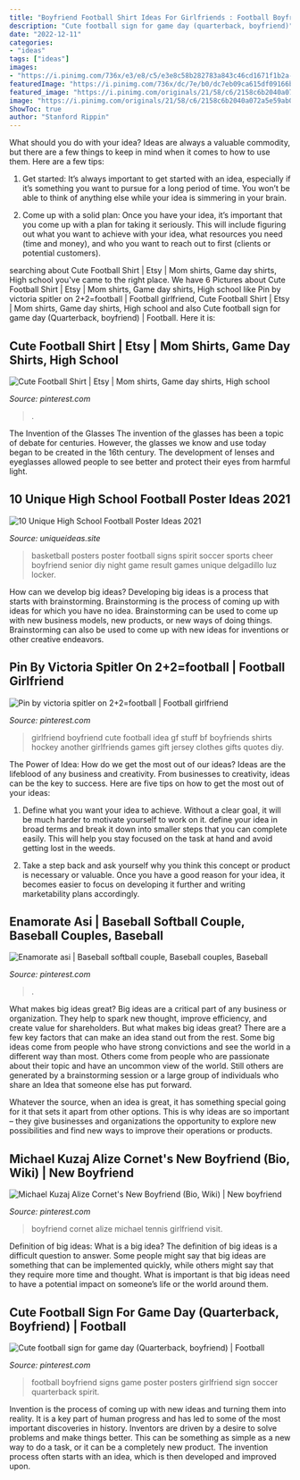 ```yaml
---
title: "Boyfriend Football Shirt Ideas For Girlfriends : Football Boyfriend Signs Game Poster Posters Girlfriend Sign Soccer Quarterback Spirit"
description: "Cute football sign for game day (quarterback, boyfriend)"
date: "2022-12-11"
categories:
- "ideas"
tags: ["ideas"]
images:
- "https://i.pinimg.com/736x/e3/e8/c5/e3e8c58b282783a843c46cd1671f1b2a--football-boyfriend-boyfriend-girlfriend.jpg"
featuredImage: "https://i.pinimg.com/736x/dc/7e/b0/dc7eb09ca615df09166b373c97c2475e--new-boyfriend-tennis-players.jpg"
featured_image: "https://i.pinimg.com/originals/21/58/c6/2158c6b2040a072a5e59ab0f714555b7.jpg"
image: "https://i.pinimg.com/originals/21/58/c6/2158c6b2040a072a5e59ab0f714555b7.jpg"
ShowToc: true
author: "Stanford Rippin"
---
```



What should you do with your idea?
Ideas are always a valuable commodity, but there are a few things to keep in mind when it comes to how to use them. Here are a few tips: 
1. Get started: It’s always important to get started with an idea, especially if it’s something you want to pursue for a long period of time. You won’t be able to think of anything else while your idea is simmering in your brain.

2. Come up with a solid plan: Once you have your idea, it’s important that you come up with a plan for taking it seriously. This will include figuring out what you want to achieve with your idea, what resources you need (time and money), and who you want to reach out to first (clients or potential customers). 


	

		
searching about Cute Football Shirt | Etsy | Mom shirts, Game day shirts, High school you've came to the right place. We have 6 Pictures about Cute Football Shirt | Etsy | Mom shirts, Game day shirts, High school like Pin by victoria spitler on 2+2=football | Football girlfriend, Cute Football Shirt | Etsy | Mom shirts, Game day shirts, High school and also Cute football sign for game day (Quarterback, boyfriend) | Football. Here it is:
		
    
## Cute Football Shirt | Etsy | Mom Shirts, Game Day Shirts, High School

<img loading=lazy src="https://i.pinimg.com/originals/ba/41/a6/ba41a6bb58f0ee8c00eab287d20f88c6.jpg" onerror="this.onerror=null;this.src='https://tse3.mm.bing.net/th?id=OIP.vuDpfzdFf37Ihyv-WsD5_wHaFw&amp;pid=15.1';" alt="Cute Football Shirt | Etsy | Mom shirts, Game day shirts, High school">

_Source: pinterest.com_

>. 

	

The Invention of the Glasses
The invention of the glasses has been a topic of debate for centuries. However, the glasses we know and use today began to be created in the 16th century. The development of lenses and eyeglasses allowed people to see better and protect their eyes from harmful light.

    
## 10 Unique High School Football Poster Ideas 2021

<img loading=lazy src="https://www.uniqueideas.site/wp-content/uploads/image-result-for-high-school-basketball-spirit-posters-football.jpg" onerror="this.onerror=null;this.src='https://tse2.mm.bing.net/th?id=OIP.lokS1asl_gMy8wMMb7tbtAHaNK&amp;pid=15.1';" alt="10 Unique High School Football Poster Ideas 2021">

_Source: uniqueideas.site_

>basketball posters poster football signs spirit soccer sports cheer boyfriend senior diy night game result games unique delgadillo luz locker. 

	

How can we develop big ideas?
Developing big ideas is a process that starts with brainstorming. Brainstorming is the process of coming up with ideas for which you have no idea. Brainstorming can be used to come up with new business models, new products, or new ways of doing things. Brainstorming can also be used to come up with new ideas for inventions or other creative endeavors.

    
## Pin By Victoria Spitler On 2+2=football | Football Girlfriend

<img loading=lazy src="https://i.pinimg.com/originals/6d/9e/1f/6d9e1f558b6b48763686497e15816824.jpg" onerror="this.onerror=null;this.src='https://tse2.mm.bing.net/th?id=OIP.MeOX9-891uRp550oNRXQCQHaJ4&amp;pid=15.1';" alt="Pin by victoria spitler on 2+2=football | Football girlfriend">

_Source: pinterest.com_

>girlfriend boyfriend cute football idea gf stuff bf boyfriends shirts hockey another girlfriends games gift jersey clothes gifts quotes diy. 

	

The Power of Idea: How do we get the most out of our ideas?
Ideas are the lifeblood of any business and creativity. From businesses to creativity, ideas can be the key to success. Here are five tips on how to get the most out of your ideas:
1. Define what you want your idea to achieve. Without a clear goal, it will be much harder to motivate yourself to work on it. define your idea in broad terms and break it down into smaller steps that you can complete easily. This will help you stay focused on the task at hand and avoid getting lost in the weeds.

2. Take a step back and ask yourself why you think this concept or product is necessary or valuable. Once you have a good reason for your idea, it becomes easier to focus on developing it further and writing marketability plans accordingly.

    
## Enamorate Asi | Baseball Softball Couple, Baseball Couples, Baseball

<img loading=lazy src="https://i.pinimg.com/originals/21/58/c6/2158c6b2040a072a5e59ab0f714555b7.jpg" onerror="this.onerror=null;this.src='https://tse3.mm.bing.net/th?id=OIP.sBCF67v_mZgAofrgDP8EEAHaLH&amp;pid=15.1';" alt="Enamorate asi | Baseball softball couple, Baseball couples, Baseball">

_Source: pinterest.com_

>. 

	

What makes big ideas great?
Big ideas are a critical part of any business or organization. They help to spark new thought, improve efficiency, and create value for shareholders. But what makes big ideas great? There are a few key factors that can make an idea stand out from the rest.
Some big ideas come from people who have strong convictions and see the world in a different way than most. Others come from people who are passionate about their topic and have an uncommon view of the world. Still others are generated by a brainstorming session or a large group of individuals who share an Idea that someone else has put forward.

Whatever the source, when an idea is great, it has something special going for it that sets it apart from other options. This is why ideas are so important – they give businesses and organizations the opportunity to explore new possibilities and find new ways to improve their operations or products.

    
## Michael Kuzaj Alize Cornet&#039;s New Boyfriend (Bio, Wiki) | New Boyfriend

<img loading=lazy src="https://i.pinimg.com/736x/dc/7e/b0/dc7eb09ca615df09166b373c97c2475e--new-boyfriend-tennis-players.jpg" onerror="this.onerror=null;this.src='https://tse4.mm.bing.net/th?id=OIP.-Kbat7qEC0UsZBeQQH91GgHaHe&amp;pid=15.1';" alt="Michael Kuzaj Alize Cornet&#039;s New Boyfriend (Bio, Wiki) | New boyfriend">

_Source: pinterest.com_

>boyfriend cornet alize michael tennis girlfriend visit. 

	

Definition of big ideas: What is a big idea?
The definition of big ideas is a difficult question to answer. Some people might say that big ideas are something that can be implemented quickly, while others might say that they require more time and thought. What is important is that big ideas need to have a potential impact on someone’s life or the world around them.

    
## Cute Football Sign For Game Day (Quarterback, Boyfriend) | Football

<img loading=lazy src="https://i.pinimg.com/736x/e3/e8/c5/e3e8c58b282783a843c46cd1671f1b2a--football-boyfriend-boyfriend-girlfriend.jpg" onerror="this.onerror=null;this.src='https://tse2.mm.bing.net/th?id=OIP.FOHA4xqwgVmTHh-BtPTb6gHaNJ&amp;pid=15.1';" alt="Cute football sign for game day (Quarterback, boyfriend) | Football">

_Source: pinterest.com_

>football boyfriend signs game poster posters girlfriend sign soccer quarterback spirit. 

	

Invention is the process of coming up with new ideas and turning them into reality. It is a key part of human progress and has led to some of the most important discoveries in history. Inventors are driven by a desire to solve problems and make things better. This can be something as simple as a new way to do a task, or it can be a completely new product. The invention process often starts with an idea, which is then developed and improved upon.

